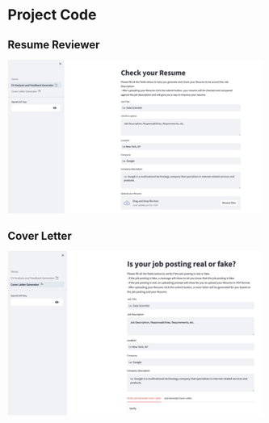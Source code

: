 # Project Code

## Resume Reviewer
![Resume](https://github.com/Sebasc322/CoverLetter-Project/blob/main/Project_code/Resume.jpg)
## Cover Letter
![Resume](https://github.com/Sebasc322/CoverLetter-Project/blob/main/Project_code/cover1.jpg)

